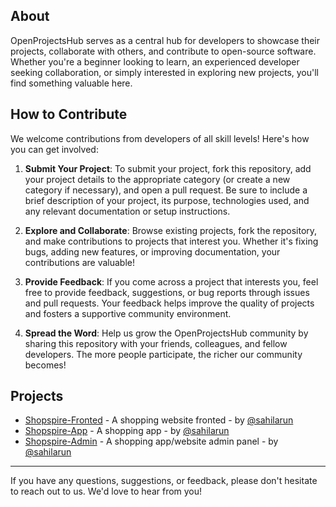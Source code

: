 ## About

OpenProjectsHub serves as a central hub for developers to showcase their projects, collaborate with others, and contribute to open-source software. Whether you're a beginner looking to learn, an experienced developer seeking collaboration, or simply interested in exploring new projects, you'll find something valuable here.

## How to Contribute

We welcome contributions from developers of all skill levels! Here's how you can get involved:

1. **Submit Your Project**: To submit your project, fork this repository, add your project details to the appropriate category (or create a new category if necessary), and open a pull request. Be sure to include a brief description of your project, its purpose, technologies used, and any relevant documentation or setup instructions.

2. **Explore and Collaborate**: Browse existing projects, fork the repository, and make contributions to projects that interest you. Whether it's fixing bugs, adding new features, or improving documentation, your contributions are valuable!

3. **Provide Feedback**: If you come across a project that interests you, feel free to provide feedback, suggestions, or bug reports through issues and pull requests. Your feedback helps improve the quality of projects and fosters a supportive community environment.

4. **Spread the Word**: Help us grow the OpenProjectsHub community by sharing this repository with your friends, colleagues, and fellow developers. The more people participate, the richer our community becomes!

## Projects

- [Shopspire-Fronted](https://github.com/WaveScript/Shopspire-fronted) - A shopping website fronted - by [@sahilarun](https://github.com/sahilarun)
- [Shopspire-App](https://github.com/WaveScript/Shopspire-App) - A shopping app - by [@sahilarun](https://github.com/sahilarun)
- [Shopspire-Admin](https://github.com/WaveScript/Shopspire-Admin) - A shopping app/website admin panel - by [@sahilarun](https://github.com/sahilarun)
---

If you have any questions, suggestions, or feedback, please don't hesitate to reach out to us. We'd love to hear from you!

